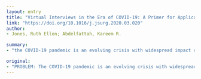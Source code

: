 ```yaml
---
layout: entry
title: "Virtual Interviews in the Era of COVID-19: A Primer for Applicants"
link: "https://doi.org/10.1016/j.jsurg.2020.03.020"
author:
- Jones, Ruth Ellen; Abdelfattah, Kareem R.

summary:
- "the COVID-19 pandemic is an evolving crisis with widespread impact on our medical system. Numerous institutions have conscientiously deferred in-person interviews or virtual formats. Candidates may express concern that they are at a disadvantage in engaging in online meetings versus live, on-site interviews. We draw upon our experience with online interview platforms in this guide for fellowship candidates who are rapidly adapting to new technology and styles associated with videoconference interviews so that they can best promote themselves for competitive positions."

original:
- "PROBLEM: The COVID-19 pandemic is an evolving crisis with widespread impact upon our medical system, including senior trainee travel for fellowship interviews. Numerous institutions have conscientiously deferred in-person interviews or virtual formats. Given the competitive nature of fellowship interviews, candidates may express concern that they are at a disadvantage in engaging in online meetings versus live, on-site interviews, and similarly may feel ill prepared to perform optimally during online interviews. APPROACH: We draw upon our experience with online interview platforms in this guide for fellowship candidates who are rapidly adapting to new technology and styles associated with videoconference interviews so that they can best promote themselves for competitive positions."
---
```



